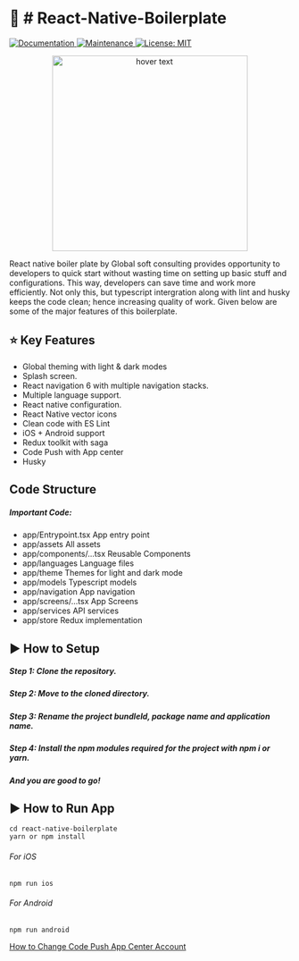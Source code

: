 # :space_invader:  # React-Native-Boilerplate
<p>
 
  <a href="https://github.com/Global-Software-Consulting/react-native-boilerplate#readme">
    <img alt="Documentation" src="https://img.shields.io/badge/documentation-yes-brightgreen.svg" />
  </a>
  <a href="https://github.com/react-native-community/react-native-template-typescript/graphs/commit-activity">
    <img alt="Maintenance" src="https://img.shields.io/badge/Maintained%3F-yes-green.svg" />
  </a>
  <a href="https://github.com/Global-Software-Consulting/react-native-boilerplate/blob/master/LICENSE">
    <img alt="License: MIT" src="https://img.shields.io/badge/License-MIT-yellow.svg" />
  </a>
</p>

<p align="center">
  <img src="https://user-images.githubusercontent.com/88474289/138236085-39512ff1-fbc1-4ac1-b1c9-e6d3bc4838cc.gif" width="350" title="hover text">

</p>

React native boiler plate by Global soft consulting provides opportunity to developers to quick start without wasting time on setting up basic stuff and configurations. This way, developers can save time and work more efficiently. Not only this, but typescript intergration along with lint and husky keeps the code clean; hence increasing quality of work. Given below are some of the major features of this boilerplate. 

## :star: Key Features
 * Global theming with light & dark modes
 * Splash screen.
 * React navigation 6 with multiple navigation stacks.
 * Multiple language support.
 * React native configuration.
 * React Native vector icons
 * Clean code with ES Lint
 * iOS + Android support
 * Redux toolkit with saga 
 * Code Push with App center
 * Husky


## Code Structure 
##### Important Code:
* app/Entrypoint.tsx App entry point 
* app/assets All assets
* app/components/...tsx Reusable Components
* app/languages Language files
* app/theme Themes for light and dark mode
* app/models Typescript models
* app/navigation App navigation
* app/screens/...tsx App Screens
* app/services API services
* app/store Redux implementation


## ▶ How to Setup

##### Step 1: Clone the repository. 

##### Step 2: Move to the cloned directory.

##### Step 3: Rename the project bundleId, package name and application name.

##### Step 4: Install the npm modules required for the project with npm i or yarn.

##### And you are good to go!

## ▶ How to Run App
```
cd react-native-boilerplate
yarn or npm install
```
###### For iOS
```
npm run ios
```
###### For Android
```
npm run android
```

[How to Change Code Push App Center Account](https://dev.to/karanpratapsingh/update-your-react-native-apps-seamlessly-using-microsoft-s-codepush-f61)


